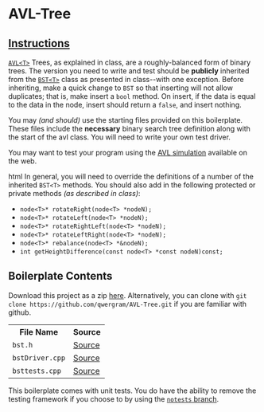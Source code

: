 # AVL-Tree

## [Instructions](http://faculty.edcc.edu//paul.bladek/CS133/p3.htm)
[`AVL<T>`](https://www.cs.usfca.edu/~galles/visualization/AVLtree.html) Trees, as explained in class, are a roughly-balanced form of binary trees. The version you need to write and test should be **publicly** inherited from the [`BST<T>`](https://github.com/qwergram/AVL-Tree/blob/master/AVLTree/bst.h) class as presented in class--with one exception. Before inheriting, make a quick change to `BST` so that inserting will not allow duplicates; that is, make insert a `bool` method. On insert, if the data is equal to the data in the node, insert should return a `false`, and insert nothing.

You may *(and should)* use the starting files provided on this boilerplate.  These files include the **necessary** binary search tree definition along with the start of the avl class. You will need to write your own test driver. 

You may want to test your program using the [AVL simulation](https://www.cs.usfca.edu/~galles/visualization/AVLtree.html) available on the web.

html In general, you will need to override the definitions of a number of the inherited `BST<T>` methods. You should also add in the following protected or private methods *(as described in class)*:

- `node<T>* rotateRight(node<T> *nodeN);`
- `node<T>* rotateLeft(node<T> *nodeN);`
- `node<T>* rotateRightLeft(node<T> *nodeN);`
- `node<T>* rotateLeftRight(node<T> *nodeN);`
- `node<T>* rebalance(node<T> *&nodeN);`
- `int getHeightDifference(const node<T> *const nodeN)const;`

## Boilerplate Contents

Download this project as a zip [here](https://github.com/qwergram/AVL-Tree/archive/master.zip).
Alternatively, you can clone with `git clone https://github.com/qwergram/AVL-Tree.git` if you are familiar with
github.

<table>
<tr>
    <th>File Name</th>
    <th>Source</th>
</tr>
<tr>
    <td><code>bst.h</code></td>
    <td><a href="https://github.com/qwergram/AVL-Tree/blob/master/AVLTree/bst.h">Source</a></td>
</tr>
<tr>
    <td><code>bstDriver.cpp</code></td>
    <td><a href="https://github.com/qwergram/AVL-Tree/blob/master/AVLTree/bstDriver.cpp">Source</a></td>
</tr>
<tr>
    <td><code>bsttests.cpp</code></td>
    <td><a href="https://github.com/qwergram/AVL-Tree/blob/master/AVLTests/bsttests.cpp">Source</a></td>
</tr>
</table>

This boilerplate comes with unit tests. You do have the ability to remove the testing framework if you choose to by using the [`notests` branch](https://github.com/qwergram/AVL-Tree/tree/notests).